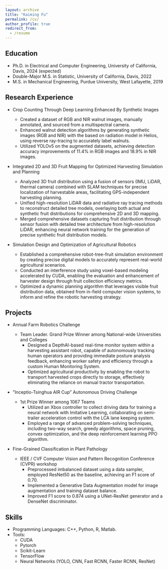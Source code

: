 ```yaml
---
layout: archive
title: "Kaiming Fu"
permalink: /cv/
author_profile: true
redirect_from:
  - /resume
---
```

<!-- You can download a PDF copy of my resume [here](../files/KaimingFu_Resume.pdf).-->

Education
-----
* Ph.D. in Electrical and Computer Engineering, University of California, Davis, 2024 (expected)
* Double-Major M.S. in Statistic, University of California, Davis, 2022
* M.S. in Mechanical Engineering, Purdue University, West Lafayette, 2019

Research Experience
-----
* Crop Counting Through Deep Learning Enhanced By Synthetic Images
  * Created a dataset of RGB and NIR walnut images, manually annotated, and sourced from a multispectral camera.
  * Enhanced walnut detection algorithms by generating synthetic images (RGB and NIR) with the based on radiation model in Helios, using reverse ray-tracing to accurately label walnuts.
  * Utilized YOLOv5 on the augmented datasets, achieving detection accuracy improvements of 11.4% in RGB  images and 18.9% in NIR images.

* Integrated 2D and 3D Fruit Mapping for Optimized Harvesting Simulation and Planning
  * Analyzed 3D fruit distribution using a fusion of sensors (IMU, LiDAR, thermal camera) combined with SLAM techniques for precise localization of harvestable areas, facilitating GPS-independent harvesting planning.
  * Unified high-resolution LiDAR data and radiative ray tracing methods to reconstruct detailed tree models, overlaying both actual and synthetic fruit distributions for comprehensive 2D and 3D mapping.
  * Merged comprehensive datasets capturing fruit distribution through sensor fusion with detailed tree architecture from high-resolution LiDAR, enhancing neural network training for the generation of precise synthetic fruit distribution models.

* Simulation Design and Optimization of Agricultural Robotics
  * Established a comprehensive robot-tree-fruit simulation environment by creating precise digital models to accurately represent real-world agricultural scenarios.
  * Conducted an interference study using voxel-based modeling accelerated by CUDA, enabling the evaluation and enhancement of harvester design through fruit collection efficiency metrics.
  * Optimized a dynamic planning algorithm that leverages visible fruit distribution data, obtained from in-field computer vision systems, to inform and refine the robotic harvesting strategy.


Projects
-----
* Annual Farm Robotics Challenge
  * Team Leader. Grand Prize Winner among National-wide Universities and Colleges
    * Designed a DepthAI-based real-time monitor system within a harvesting assistant robot, capable of autonomously tracking human operators and providing immediate posture analysis feedback, enhancing worker safety and efficiency through a custom Human Monitoring System.
    * Optimized agricultural productivity by enabling the robot to transport harvested crops directly to storage, effectively eliminating the reliance on manual tractor transportation.

* ”Inceptio-Tsinghua AIR Cup” Autonomous Driving Challenge
  * 1st Prize Winner among 1067 Teams
    * Utilized an Xbox controller to collect driving data for training a neural network with Imitative Learning, collaborating on semi-trailer acceleration control with the LCA lane keeping system.
    * Employed a range of advanced problem-solving techniques, including two-way search, greedy algorithms, space pruning, convex optimization, and the deep reinforcement learning PPO algorithm.

* Fine-Grained Classification in Plant Pathology
  * IEEE / CVF Computer Vision and Pattern Recognition Conference (CVPR) workshop
    * Preprocessed imbalanced dataset using a data sampler, employed ResNet50 as the baseline, achieving an F1 score of 0.70.
    * Implemented a Generative Data Augmentation model for image augmentation and training dataset balance.
    * Improved F1 score to 0.874 using a UNet-ResNet generator and a DenseNet discriminator.

Skills
-----
* Programming Languages: C++, Python, R, Matlab.
* Tools:
  * CUDA
  * Pytorch
  * Scikit-Learn
  * TensorFlow
  * Neural Networks (YOLO, CNN, Fast RCNN, Faster RCNN, ResNet)

